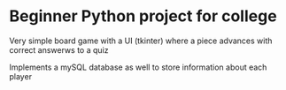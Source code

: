 # Beginner Python project for college

Very simple board game with a UI (tkinter) where a piece advances with correct answerws to a quiz

Implements a mySQL database as well to store information about each player
